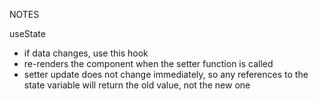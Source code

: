 NOTES

useState

- if data changes, use this hook
- re-renders the component when the setter function is called
- setter update does not change immediately, so any references to the state variable will return the old value, not the new one
